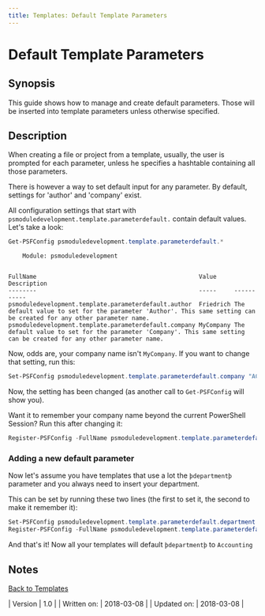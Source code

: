 ```yaml
---
title: Templates: Default Template Parameters
---
```

# Default Template Parameters
## Synopsis

This guide shows how to manage and create default parameters. Those will be inserted into template parameters unless otherwise specified.

## Description

When creating a file or project from a template, usually, the user is prompted for each parameter, unless he specifies a hashtable containing all those parameters.

There is however a way to set default input for any parameter. By default, settings for 'author' and 'company' exist.

All configuration settings that start with `psmoduledevelopment.template.parameterdefault.` contain default values. Let's take a look:

```powershell
Get-PSFConfig psmoduledevelopment.template.parameterdefault.*
```
```
    Module: psmoduledevelopment


FullName                                              Value     Description
--------                                              -----     -----------
psmoduledevelopment.template.parameterdefault.author  Friedrich The default value to set for the parameter 'Author'. This same setting can be created for any other parameter name.
psmoduledevelopment.template.parameterdefault.company MyCompany The default value to set for the parameter 'Company'. This same setting can be created for any other parameter name.
```

Now, odds are, your company name isn't `MyCompany`. If you want to change that setting, run this:

```powershell
Set-PSFConfig psmoduledevelopment.template.parameterdefault.company "ACME .inc"
```

Now, the setting has been changed (as another call to `Get-PSFConfig` will show you).

Want it to remember your company name beyond the current PowerShell Session? Run this after changing it:

```powershell
Register-PSFConfig -FullName psmoduledevelopment.template.parameterdefault.company
```

### Adding a new default parameter

Now let's assume you have templates that use a lot the `þdepartmentþ` parameter and you always need to insert your department.

This can be set by running these two lines (the first to set it, the second to make it remember it):

```powershell
Set-PSFConfig psmoduledevelopment.template.parameterdefault.department "Accounting"
Register-PSFConfig -FullName psmoduledevelopment.template.parameterdefault.department
```

And that's it! Now all your templates will default `þdepartmentþ` to `Accounting`

## Notes
[Back to Templates](http://psframework.org/documentation/documents/psmoduledevelopment/templates.html)

| Version | 1.0 |
| Written on: | 2018-03-08 |
| Updated on: | 2018-03-08 |